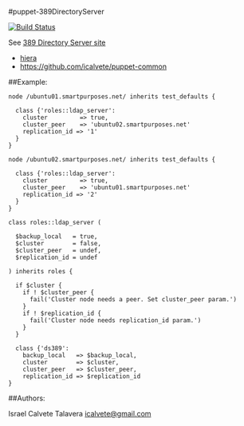 #puppet-389DirectoryServer



[![Build Status](https://secure.travis-ci.org/icalvete/puppet-389DirectoryServer.png)](http://travis-ci.org/icalvete/puppet-389DirectoryServer)

See [389 Directory Server site](http://directory.fedoraproject.org/wiki/Main_Page)

* [hiera](http://docs.puppetlabs.com/hiera/1/index.html)
* https://github.com/icalvete/puppet-common 

##Example:


```
node /ubuntu01.smartpurposes.net/ inherits test_defaults {

  class {'roles::ldap_server':
    cluster         => true,
    cluster_peer    => 'ubuntu02.smartpurposes.net'
    replication_id => '1'
  }
}

node /ubuntu02.smartpurposes.net/ inherits test_defaults {
  
  class {'roles::ldap_server':
    cluster         => true,
    cluster_peer    => 'ubuntu01.smartpurposes.net'
    replication_id => '2'
  }
}

class roles::ldap_server (

  $backup_local   = true,
  $cluster        = false,
  $cluster_peer   = undef,
  $replication_id = undef

) inherits roles {

  if $cluster {
    if ! $cluster_peer {
      fail('Cluster node needs a peer. Set cluster_peer param.')
    }
    if ! $replication_id {
      fail('Cluster node needs replication_id param.')
    }
  }

  class {'ds389':
    backup_local   => $backup_local,
    cluster        => $cluster,
    cluster_peer   => $cluster_peer,
    replication_id => $replication_id
}

```

##Authors:

Israel Calvete Talavera <icalvete@gmail.com>
